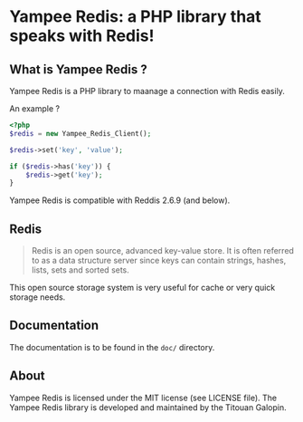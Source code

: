 Yampee Redis: a PHP library that speaks with Redis!
=============================================================

What is Yampee Redis ?
----------------------------

Yampee Redis is a PHP library to maanage a connection with Redis easily.

An example ?

``` php
<?php
$redis = new Yampee_Redis_Client();

$redis->set('key', 'value');

if ($redis->has('key')) {
	$redis->get('key');
}
```

Yampee Redis is compatible with Reddis 2.6.9 (and below).

Redis
-------------

>Redis is an open source, advanced key-value store. It is often referred to as
>a data structure server since keys can contain strings, hashes, lists, sets and
>sorted sets.

This open source storage system is very useful for cache or very quick storage
needs.

Documentation
-------------

The documentation is to be found in the `doc/` directory.

About
-------

Yampee Redis is licensed under the MIT license (see LICENSE file).
The Yampee Redis library is developed and maintained by the Titouan Galopin.
